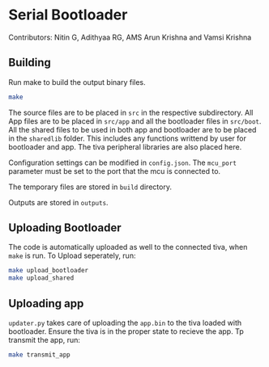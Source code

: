 # Serial Bootloader

Contributors: Nitin G, Adithyaa RG, AMS Arun Krishna and Vamsi Krishna


## Building
Run make to build the output binary files.
```bash
make
```
The source files are to be placed in `src` in the respective subdirectory. All App files are to be placed in `src/app` and all the bootloader files in `src/boot`. All the shared files to be used in both app and bootloader are to be placed in the `sharedlib` folder. This includes any functions writtend by user for bootloader and app. The tiva peripheral libraries are also placed here.

Configuration settings can be modified in `config.json`. The `mcu_port` parameter must be set to the port that the mcu is connected to.

The temporary files are stored in `build` directory.

Outputs are stored in `outputs`.

## Uploading Bootloader

The code is automatically uploaded as well to the connected tiva, when `make` is run. To Upload seperately, run:
```bash
make upload_bootloader
make upload_shared
```

## Uploading app
`updater.py` takes care of uploading the `app.bin` to the tiva loaded with bootloader. Ensure the tiva is in the proper state to recieve the app.
Tp transmit the app, run:
```bash
make transmit_app
```